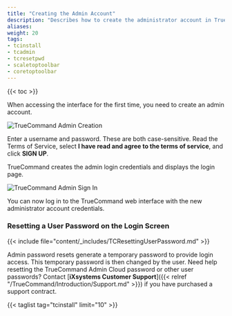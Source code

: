 ```yaml
---
title: "Creating the Admin Account"
description: "Describes how to create the administrator account in TrueCommand."
aliases:
weight: 20
tags:
- tcinstall
- tcadmin
- tcresetpwd
- scaletoptoolbar
- coretoptoolbar
---
```

{{< toc >}}

When accessing the interface for the first time, you need to create an admin account. 

![TrueCommand Admin Creation](/images/TrueCommand/2.0/FirstLogin.png "TrueCommand Admin Creation")

Enter a username and password. These are both case-sensitive.
Read the Terms of Service, select **I have read and agree to the terms of service**, and click **SIGN UP**.

TrueCommand creates the admin login credentials and displays the login page.

![TrueCommand Admin Sign In](/images/TrueCommand/2.0/LoginAdmin.png "TrueCommand Admin Sign In")

You can now log in to the TrueCommand web interface with the new administrator account credentials.

### Resetting a User Password on the Login Screen

{{< include file="content/_includes/TCResettingUserPassword.md" >}}

Admin password resets generate a temporary password to provide login access. This temporary password is then changed by the user. Need help resetting the TrueCommand Admin Cloud password or other user passwords? Contact [**iXsystems Customer Support**]({{< relref "/TrueCommand/Introduction/Support.md" >}}) if you have purchased a support contract.

{{< taglist tag="tcinstall" limit="10" >}}
